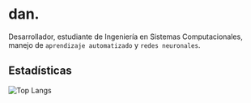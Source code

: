 # dan.

Desarrollador, estudiante de Ingeniería en Sistemas Computacionales, manejo de `aprendizaje automatizado` y `redes neuronales`.

## Estadísticas
![Top Langs](https://github-readme-stats.vercel.app/api/top-langs/?username=iDanielSoto&layout=compact&theme=gotham)
